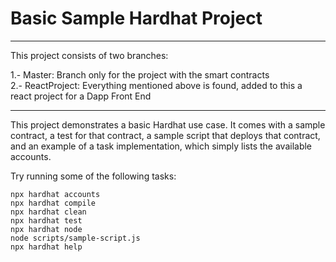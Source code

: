 # Basic Sample Hardhat Project

**********************************************************
This project consists of two branches:

1.- Master: Branch only for the project with the smart contracts <br>
2.- ReactProject: Everything mentioned above is found, added to this a react project for a Dapp Front End
**********************************************************
This project demonstrates a basic Hardhat use case. It comes with a sample contract, a test for that contract, a sample script that deploys that contract, and an example of a task implementation, which simply lists the available accounts.

Try running some of the following tasks:

```shell
npx hardhat accounts
npx hardhat compile
npx hardhat clean
npx hardhat test
npx hardhat node
node scripts/sample-script.js
npx hardhat help
```